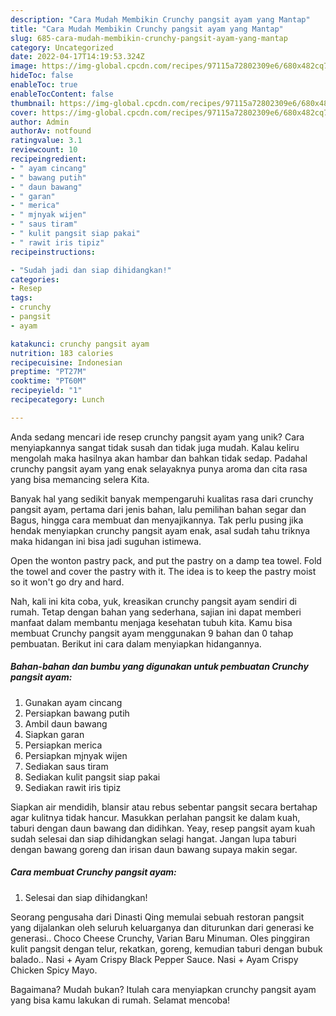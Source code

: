 ```yaml
---
description: "Cara Mudah Membikin Crunchy pangsit ayam yang Mantap"
title: "Cara Mudah Membikin Crunchy pangsit ayam yang Mantap"
slug: 685-cara-mudah-membikin-crunchy-pangsit-ayam-yang-mantap
category: Uncategorized
date: 2022-04-17T14:19:53.324Z
image: https://img-global.cpcdn.com/recipes/97115a72802309e6/680x482cq70/crunchy-pangsit-ayam-foto-resep-utama.jpg
hideToc: false
enableToc: true
enableTocContent: false
thumbnail: https://img-global.cpcdn.com/recipes/97115a72802309e6/680x482cq70/crunchy-pangsit-ayam-foto-resep-utama.jpg
cover: https://img-global.cpcdn.com/recipes/97115a72802309e6/680x482cq70/crunchy-pangsit-ayam-foto-resep-utama.jpg
author: Admin
authorAv: notfound
ratingvalue: 3.1
reviewcount: 10
recipeingredient:
- " ayam cincang"
- " bawang putih"
- " daun bawang"
- " garan"
- " merica"
- " mjnyak wijen"
- " saus tiram"
- " kulit pangsit siap pakai"
- " rawit iris tipiz"
recipeinstructions:

- "Sudah jadi dan siap dihidangkan!"
categories:
- Resep
tags:
- crunchy
- pangsit
- ayam

katakunci: crunchy pangsit ayam 
nutrition: 183 calories
recipecuisine: Indonesian
preptime: "PT27M"
cooktime: "PT60M"
recipeyield: "1"
recipecategory: Lunch

---
```





Anda sedang mencari ide resep crunchy pangsit ayam yang unik? Cara menyiapkannya sangat tidak susah dan tidak juga mudah. Kalau keliru mengolah maka hasilnya akan hambar dan bahkan tidak sedap. Padahal crunchy pangsit ayam yang enak selayaknya punya aroma dan cita rasa yang bisa memancing selera Kita.





Banyak hal yang sedikit banyak mempengaruhi kualitas rasa dari crunchy pangsit ayam, pertama dari jenis bahan, lalu pemilihan bahan segar dan Bagus, hingga cara membuat dan menyajikannya. Tak perlu pusing jika hendak menyiapkan crunchy pangsit ayam enak,      asal sudah tahu triknya maka hidangan ini bisa jadi suguhan istimewa.














Open the wonton pastry pack, and put the pastry on a damp tea towel. Fold the towel and cover the pastry with it. The idea is to keep the pastry moist so it won&#39;t go dry and hard.






Nah, kali ini kita coba, yuk, kreasikan crunchy pangsit ayam sendiri di rumah. Tetap dengan bahan yang sederhana, sajian ini dapat memberi manfaat dalam membantu menjaga kesehatan tubuh kita. Kamu bisa membuat Crunchy pangsit ayam menggunakan 9 bahan dan 0 tahap pembuatan. Berikut ini cara dalam menyiapkan hidangannya.

<!--inarticleads1-->

##### Bahan-bahan dan bumbu yang digunakan untuk pembuatan Crunchy pangsit ayam:

1. Gunakan  ayam cincang
1. Persiapkan  bawang putih
1. Ambil  daun bawang
1. Siapkan  garan
1. Persiapkan  merica
1. Persiapkan  mjnyak wijen
1. Sediakan  saus tiram
1. Sediakan  kulit pangsit siap pakai
1. Sediakan  rawit iris tipiz


Siapkan air mendidih, blansir atau rebus sebentar pangsit secara bertahap agar kulitnya tidak hancur. Masukkan perlahan pangsit ke dalam kuah, taburi dengan daun bawang dan didihkan. Yeay, resep pangsit ayam kuah sudah selesai dan siap dihidangkan selagi hangat. Jangan lupa taburi dengan bawang goreng dan irisan daun bawang supaya makin segar. 

<!--inarticleads2-->

##### Cara membuat Crunchy pangsit ayam:


1. Selesai dan siap dihidangkan!

Seorang pengusaha dari Dinasti Qing memulai sebuah restoran pangsit yang dijalankan oleh seluruh keluarganya dan diturunkan dari generasi ke generasi.. Choco Cheese Crunchy, Varian Baru Minuman. Oles pinggiran kulit pangsit dengan telur, rekatkan, goreng, kemudian taburi dengan bubuk balado.. Nasi + Ayam Crispy Black Pepper Sauce. Nasi + Ayam Crispy Chicken Spicy Mayo. 

Bagaimana? Mudah bukan? Itulah cara menyiapkan crunchy pangsit ayam yang bisa kamu lakukan di rumah. Selamat mencoba!
